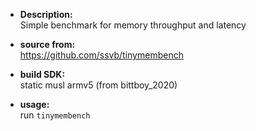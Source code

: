 * **Description:**     
Simple benchmark for memory throughput and latency 

* **source from:**  
https://github.com/ssvb/tinymembench

* **build SDK:**   
static musl armv5 (from bittboy_2020)

* **usage:**  
run ``tinymembench``
